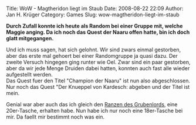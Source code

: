 Title: WoW - Magtheridon liegt im Staub
Date: 2008-08-22 22:09
Author: Jan H. Krüger
Category: Games
Slug: wow-magtheridon-liegt-im-staub

**Durch Zufall konnte ich heute als Random bei einer Gruppe mit, welche
Maggie anging. Da ich noch das Quest der Naaru offen hatte, bin ich doch
glatt mitgegangen.**  
  
Und ich muss sagen, hat sich gelohnt. Wir sind zwars einmal gestorben,
aber das erste mal gehoert bei einer Randomgruppe ja quasi dazu. Der
zweite Versuch hingegen ging runter wie Oel. Zwar sind ein paar
gestorben, aber da wir jede Menge Druiden dabei hatten, konnten auch
fast alle wieder aufgestellt werden.  
Das Quest fuer den Titel "Champion der Naaru" ist nun also
abgeschlossen. Nur noch das Quest "Der Knueppel von Kardesch: abgeben
und der Titel ist mein.  
  
Genial war aber auch das ich gleich den [Ranzen des Grubenlords][], eine
20er-Tasche, erhalten habe. Nun habe ich nur noch eine 18er-Tasche bei
mir. Da faellt mir bestimmt noch was ein.

  [Ranzen des Grubenlords]: http://wow.buffed.de/?i=34845
    "Ranzen des Grubenlords"

